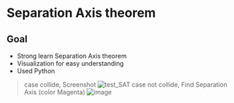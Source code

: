 # Separation Axis theorem
## Goal
- Strong learn Separation Axis theorem
- Visualization for easy understanding
- Used Python

> case collide, Screenshot
![test_SAT](https://user-images.githubusercontent.com/33049431/71309436-f4b67700-244a-11ea-92a4-c6c68c93ec68.png)
> case not collide, Find Separation Axis  (color Magenta)
![image](https://user-images.githubusercontent.com/33049431/71309496-a2298a80-244b-11ea-830c-77bab8bce286.png)
